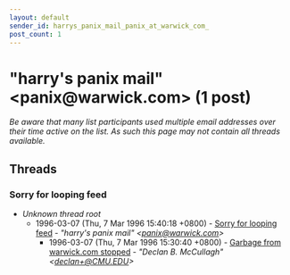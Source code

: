 ```yaml
---
layout: default
sender_id: harrys_panix_mail_panix_at_warwick_com_
post_count: 1
---
```


# "harry's panix mail" <panix<span>@</span>warwick.com> (1 post)

_Be aware that many list participants used multiple email addresses over their time active on the list. As such this page may not contain all threads available._

## Threads

### Sorry for looping feed
+ _Unknown thread root_
  + 1996-03-07 (Thu, 7 Mar 1996 15:40:18 +0800) - [Sorry for looping feed](/archive/1996/03/9aa0aa5e8670b379c58e1689a13b071ceae9e6289b194b968c421d5b861a7cb7) - _"harry's panix mail" \<panix@warwick.com\>_
    + 1996-03-07 (Thu, 7 Mar 1996 15:30:40 +0800) - [Garbage from warwick.com stopped](/archive/1996/03/0b35826da8bdbc4aeefcad76aeac91411abc1139b59ded98fb5f60d9b59d9e78) - _"Declan B. McCullagh" \<declan+@CMU.EDU\>_

